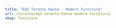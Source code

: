 ```yaml
---
title: "EQ3 Toronto Hanna - Modern Furniture"
url: /toronto/eq3-toronto-hanna-modern-furniture/
shop: furniture
---
```

